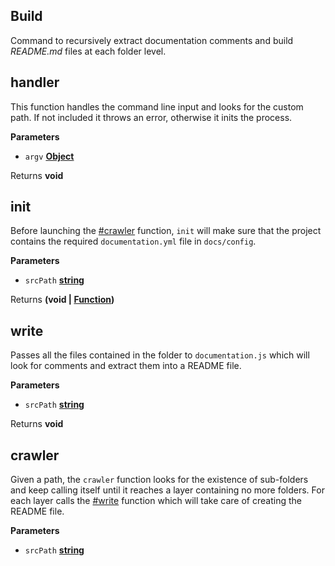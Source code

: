<!-- Generated by documentation.js. Update this documentation by updating the source code. -->

## Build

Command to recursively extract documentation comments and build
_README.md_ files at each folder level.


## handler

This function handles the command line input and looks for the custom
path. If not included it throws an error, otherwise it inits the process.

**Parameters**

-   `argv` **[Object](https://developer.mozilla.org/en-US/docs/Web/JavaScript/Reference/Global_Objects/Object)** 

Returns **void** 

## init

Before launching the [#crawler](#crawler) function,
`init` will make sure that the project contains
the required `documentation.yml` file in
`docs/config`.

**Parameters**

-   `srcPath` **[string](https://developer.mozilla.org/en-US/docs/Web/JavaScript/Reference/Global_Objects/String)** 

Returns **(void | [Function](https://developer.mozilla.org/en-US/docs/Web/JavaScript/Reference/Statements/function))** 

## write

Passes all the files contained in the folder to `documentation.js`
which will look for comments and extract them into a README file.

**Parameters**

-   `srcPath` **[string](https://developer.mozilla.org/en-US/docs/Web/JavaScript/Reference/Global_Objects/String)** 

Returns **void** 

## crawler

Given a path, the `crawler` function looks for the existence of sub-folders
and keep calling itself until it reaches a layer containing no more folders.
For each layer calls the [#write](#write) function which will take care of creating the
README file.

**Parameters**

-   `srcPath` **[string](https://developer.mozilla.org/en-US/docs/Web/JavaScript/Reference/Global_Objects/String)** 
